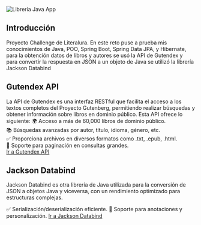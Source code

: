 ![Libreria Java App](https://github.com/user-attachments/assets/78108a14-654a-4aad-9d25-952b4aa7bef2)
## Introducción
Proyecto Challenge de Literalura. En este reto puse a prueba mis conocimientos de Java, POO, Spring Boot, Spring Data JPA, y Hibernate, para la obtención datos de libros y autores se usó la API de Gutendex y para convertir la respuesta en JSON a un objeto de Java se utilizó la librería Jackson Databind
## Gutendex API
La API de Gutendex es una interfaz RESTful que facilita el acceso a los textos completos del Proyecto Gutenberg, permitiendo realizar búsquedas y obtener información sobre libros en dominio público. Esta API ofrece lo siguiente:
🌍 Acceso a más de 60,000 libros de dominio público.<br> 
📚 Búsquedas avanzadas por autor, título, idioma, género, etc.<br> 
✅ Proporciona archivos en diversos formatos como .txt, .epub, .html.<br> 
🔧 Soporte para paginación en consultas grandes.<br> 
<a href="https://gutendex.com">Ir a Gutendex API</a>
## Jackson Databind
Jackson Databind es otra librería de Java utilizada para la conversión de JSON a objetos Java y viceversa, con un rendimiento optimizado para estructuras complejas.

✅ Serialización/deserialización eficiente.
🔧 Soporte para anotaciones y personalización.
<a href="https://mvnrepository.com/artifact/com.fasterxml.jackson.core/jackson-databind">Ir a Jackson Databind</a>

